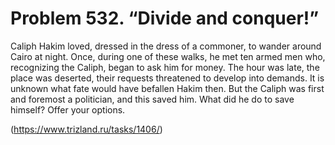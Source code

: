 # Problem 532. “Divide and conquer!”

Caliph Hakim loved, dressed in the dress of a commoner, to wander around Cairo at night. Once, during one of these walks, he met ten armed men who, recognizing the Caliph, began to ask him for money. The hour was late, the place was deserted, their requests threatened to develop into demands. It is unknown what fate would have befallen Hakim then. But the Caliph was first and foremost a politician, and this saved him. What did he do to save himself? Offer your options.

(https://www.trizland.ru/tasks/1406/)